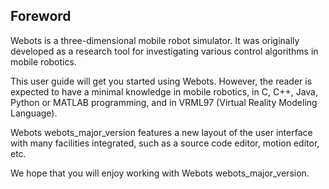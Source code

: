 ## Foreword

Webots is a three-dimensional mobile robot simulator. It was originally
developed as a research tool for investigating various control algorithms in
mobile robotics.

This user guide will get you started using Webots. However, the reader is
expected to have a minimal knowledge in mobile robotics, in C, C++, Java, Python
or MATLAB programming, and in VRML97 (Virtual Reality Modeling Language).

Webots webots\_major\_version features a new layout of the user interface with
many facilities integrated, such as a source code editor, motion editor, etc.

We hope that you will enjoy working with Webots webots\_major\_version.

